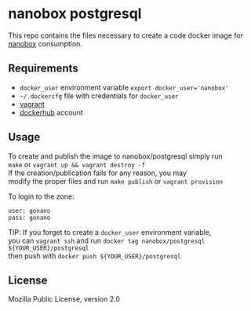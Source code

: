 nanobox postgresql
============

This repo contains the files necessary to create a code docker image for [nanobox](nanobox.io) consumption.


Requirements
------------

* `docker_user` environment variable `export docker_user='nanobox'`
* `~/.dockercfg` file with credentials for `docker_user`
* [vagrant](vagrantup.com)
* [dockerhub](hub.docker.com) account


Usage
-----

To create and publish the image to nanobox/postgresql simply run      
`make` or `vagrant up && vagrant destroy -f`    
If the creation/publication fails for any reason, you may       
modify the proper files and run `make publish` or `vagrant provision`    
        
To login to the zone:
```
user: gonano
pass: gonano
```
        
TIP: If you forget to create a `docker_user` environment variable,      
you can `vagrant ssh` and run `docker tag nanobox/postgresql ${YOUR_USER}/postgresql`      
then push with `docker push ${YOUR_USER}/postgresql`   


License
-------

Mozilla Public License, version 2.0
